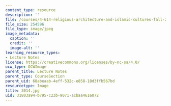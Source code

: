 ```yaml
---
content_type: resource
description: ''
file: /courses/4-614-religious-architecture-and-islamic-cultures-fall-2002/31803a94b795c23b9071acbaa4616072_3014.jpg
file_size: 254596
file_type: image/jpeg
image_metadata:
  caption: ''
  credit: ''
  image-alt: ''
learning_resource_types:
- Lecture Notes
license: https://creativecommons.org/licenses/by-nc-sa/4.0/
ocw_type: OCWImage
parent_title: Lecture Notes
parent_type: CourseSection
parent_uid: 68abeaab-4eff-532c-e858-18d3ffb567bd
resourcetype: Image
title: 3014.jpg
uid: 31803a94-b795-c23b-9071-acbaa4616072
---
```

